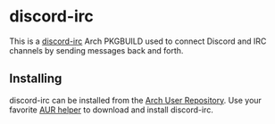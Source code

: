 # discord-irc
This is a [discord-irc](https://github.com/reactiflux/discord-irc) Arch PKGBUILD used to connect Discord and IRC channels by sending messages back and forth.

## Installing
discord-irc can be installed from the [Arch User Repository](https://aur.archlinux.org/packages/discord-irc). Use your favorite [AUR helper](https://wiki.archlinux.org/index.php/AUR_helpers) to download and install discord-irc.
